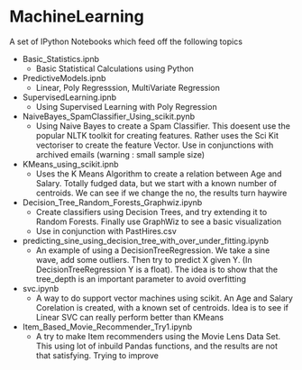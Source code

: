 # MachineLearning

A set of IPython Notebooks which feed off the following topics 

* Basic_Statistics.ipnb
  - Basic Statistical Calculations using Python 
* PredictiveModels.ipnb
  - Linear, Poly Regresssion, MultiVariate Regression
* SupervisedLearning.ipnb
  - Using Supervised Learning with Poly Regression
* NaiveBayes_SpamClassifier_Using_scikit.pynb
  - Using Naive Bayes to create a Spam Classifier. This doesent use the popular NLTK toolkit for creating features. Rather uses the Sci Kit vectoriser to create the feature Vector. Use in conjunctions with archived emails (warning : small sample size)
* KMeans_using_scikit.ipnb
  - Uses the K Means Algorithm to create a relation between Age and Salary. Totally fudged data, but we start with a known number of centroids. We can see if we change the no, the results turn haywire
 * Decision_Tree_Random_Forests_Graphwiz.ipynb
   - Create classifiers using Decision Trees, and try extending it to Random Forests. Finally use GraphWiz to see a basic visualization
   - Use in conjunction with PastHires.csv
 * predicting_sine_using_decision_tree_with_over_under_fitting.ipynb
    - An example of using a DecisionTreeRegression. We take a sine wave, add some outliers. Then try to predict X given Y. (In DecisionTreeRegression Y is a float). The idea is to show that the tree_depth is an important parameter to avoid overfitting
 * svc.ipynb
    - A way to do support vector machines using scikit. An Age and Salary Corelation is created, with a known set of centroids. Idea is to see if Linear SVC can really perform better than KMeans 
 * Item_Based_Movie_Recommender_Try1.ipynb
    - A try to make Item recommenders using the Movie Lens Data Set. This using lot of inbuild Pandas functions, and the results are not that satisfying. Trying to improve
